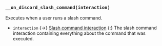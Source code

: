 ### `__on_discord_slash_command(interaction)`

Executes when a user runs a slash command.

- `interaction` {->} [Slash command interaction](/values/interactions/slash-command-interaction.md)
  {:} The slash command interaction containing everything about the command that was executed.